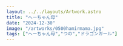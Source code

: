 ```yaml
---
layout: ../../layouts/Artwork.astro
title: "へーちゃん母"
date: "2024-12-30"
image: "/artworks/0500hamirmama.jpg"
tags: ["へーちゃん母","つの","ドラゴンガール"]
---
```


